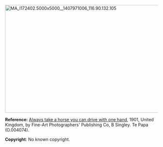 <html><body><a href="/wp-content/uploads/2014/08/MA_I172402.5000x5000__1407971006_116.90.132.105.jpg"><img class="size-full wp-image-323 alignleft" src="/wp-content/uploads/2014/08/MA_I172402.5000x5000__1407971006_116.90.132.105.jpg" alt="MA_I172402.5000x5000__1407971006_116.90.132.105" width="700" height="354"></a>

<strong>Reference:</strong> <a href="http://collections.tepapa.govt.nz/Object/241630">Always take a horse you can drive with one hand</a>, 1901, United Kingdom, by Fine-Art Photographers' Publishing Co, B Singley. Te Papa (O.004074).

<strong>Copyright</strong>: No known copyright.</body></html>